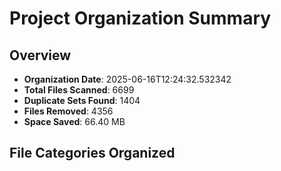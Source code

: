 # Project Organization Summary

## Overview
- **Organization Date**: 2025-06-16T12:24:32.532342
- **Total Files Scanned**: 6699
- **Duplicate Sets Found**: 1404
- **Files Removed**: 4356
- **Space Saved**: 66.40 MB

## File Categories Organized
